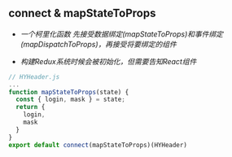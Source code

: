 ## connect & mapStateToProps
* *一个柯里化函数  先接受数据绑定(mapStateToProps)和事件绑定(mapDispatchToProps)，再接受将要绑定的组件*

* *构建Redux系统时候会被初始化，但需要告知React组件*

```js
// HYHeader.js
...
function mapStateToProps(state) {
  const { login, mask } = state;
  return {
    login,
    mask
  }
}
export default connect(mapStateToProps)(HYHeader)
```